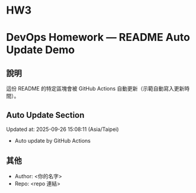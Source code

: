 # HW3
# DevOps Homework — README Auto Update Demo

## 說明
這份 README 的特定區塊會被 GitHub Actions 自動更新（示範自動寫入更新時間）。

## Auto Update Section
<!--START_SECTION:update-->
Updated at: 2025-09-26 15:08:11 (Asia/Taipei)

- Auto update by GitHub Actions
<!--END_SECTION:update-->

## 其他
- Author: <你的名字>
- Repo: <repo 連結>
